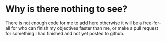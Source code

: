 # Why is there nothing to see?

There is not enough code for me to add here otherwise it will be a free-for-all for who can finish my objectives faster than me, or make a pull request for something I had
finished and not yet posted to github.

